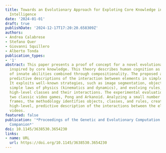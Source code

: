 ```yaml
---
title: Towards an Evolutionary Approach for Exploting Core Knowledge in Artificial
  Intelligence
date: '2024-01-01'
draft: true
publishDate: '2024-12-17T17:20:20.658309Z'
authors:
- Andrea Calabrese
- Stefano Quer
- Giovanni Squillero
- Alberto Tonda
publication_types:
- '1'
abstract: This paper presents a proof of concept for a novel evolutionary methodology
  inspired by core knowledge. This theory describes human cognition as a small set
  of innate abilities combined through compositionality. The proposed approach generates
  predictive descriptions of the interaction between elements in simple 2D videos.
  It exploits well-known strategies, such as image segmentation, object detection,
  simple laws of physics (kinematics and dynamics), and evolving rules, including
  high-level classes and their interactions. The experimental evaluation focuses on
  two classic video games, Pong and Arkanoid. Analyzing a small number of raw video
  frames, the methodology identifies objects, classes, and rules, creating a compact,
  high-level, predictive description of the interactions between the elements in the
  videos.
featured: false
publication: '*Proceedings of the Genetic and Evolutionary Computation Conference
  Companion*'
doi: 10.1145/3638530.3654230
links:
- name: URL
  url: https://doi.org/10.1145/3638530.3654230
---
```


